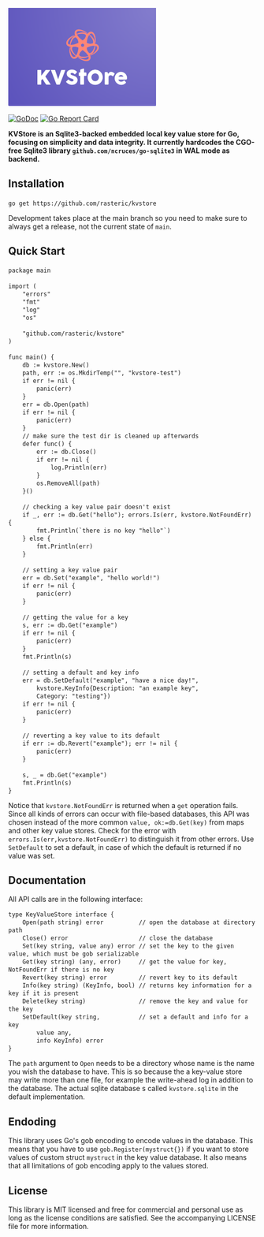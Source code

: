 ![KVStore](logo.png)

[![GoDoc](https://godoc.org/github.com/rasteric/kvstore/go?status.svg)](https://godoc.org/github.com/rasteric/kvstore)
[![Go Report Card](https://goreportcard.com/badge/github.com/rasteric/kvstore)](https://goreportcard.com/report/github.com/rasteric/kvstore)

__KVStore is an Sqlite3-backed embedded local key value store for Go, focusing on simplicity and data integrity. It currently hardcodes the CGO-free Sqlite3 library `github.com/ncruces/go-sqlite3` in WAL mode as backend.__

## Installation

`go get https://github.com/rasteric/kvstore`

Development takes place at the main branch so you need to make sure to always get a release, not the current state of `main`.

## Quick Start 

```
package main

import (
	"errors"
	"fmt"
	"log"
	"os"

	"github.com/rasteric/kvstore"
)

func main() {
	db := kvstore.New()
	path, err := os.MkdirTemp("", "kvstore-test")
	if err != nil {
		panic(err)
	}
	err = db.Open(path)
	if err != nil {
		panic(err)
	}
	// make sure the test dir is cleaned up afterwards
	defer func() {
		err := db.Close()
		if err != nil {
			log.Println(err)
		}
		os.RemoveAll(path)
	}()

	// checking a key value pair doesn't exist
	if _, err := db.Get("hello"); errors.Is(err, kvstore.NotFoundErr) {
		fmt.Println(`there is no key "hello"`)
	} else {
		fmt.Println(err)
	}

	// setting a key value pair
	err = db.Set("example", "hello world!")
	if err != nil {
		panic(err)
	}

	// getting the value for a key
	s, err := db.Get("example")
	if err != nil {
		panic(err)
	}
	fmt.Println(s)

	// setting a default and key info
	err = db.SetDefault("example", "have a nice day!",
        kvstore.KeyInfo{Description: "an example key",
		Category: "testing"})
	if err != nil {
		panic(err)
	}

	// reverting a key value to its default
	if err := db.Revert("example"); err != nil {
		panic(err)
	}

	s, _ = db.Get("example")
	fmt.Println(s)
}
```

Notice that `kvstore.NotFoundErr` is returned when a `get` operation fails. Since all kinds of errors can occur with file-based databases, this API was chosen instead of the more common `value, ok:=db.Get(key)` from maps and other key value stores. Check for the error with `errors.Is(err,kvstore.NotFoundErr)` to distinguish it from other errors. Use `SetDefault` to set a default, in case of which the default is returned if no value was set.

## Documentation

All API calls are in the following interface:

```
type KeyValueStore interface {
	Open(path string) error          // open the database at directory path
	Close() error                    // close the database
	Set(key string, value any) error // set the key to the given value, which must be gob serializable
	Get(key string) (any, error)     // get the value for key, NotFoundErr if there is no key
	Revert(key string) error         // revert key to its default
	Info(key string) (KeyInfo, bool) // returns key information for a key if it is present
	Delete(key string)               // remove the key and value for the key
	SetDefault(key string,           // set a default and info for a key
		value any,
		info KeyInfo) error
}
```

The `path` argument to `Open` needs to be a directory whose name is the name you wish the database to have. This is so because the a key-value store may write more than one file, for example the write-ahead log in addition to the database. The actual sqlite database s called `kvstore.sqlite` in the default implementation.

## Endoding

This library uses Go's gob encoding to encode values in the database. This means that you have to use `gob.Register(mystruct{})` if you want to store values of custom struct `mystruct` in the key value database. It also means that all limitations of gob encoding apply to the values stored.

## License

This library is MIT licensed and free for commercial and personal use as long as the license conditions are satisfied. See the accompanying LICENSE file for more information.
